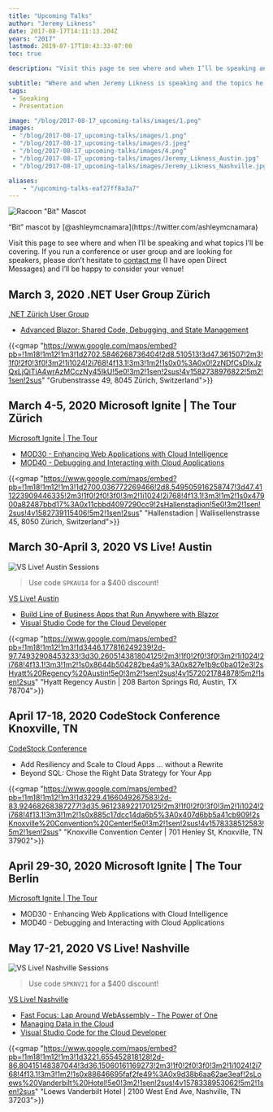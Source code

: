 ```yaml
---
title: "Upcoming Talks"
author: "Jeremy Likness"
date: 2017-08-17T14:11:13.204Z
years: "2017"
lastmod: 2019-07-17T10:43:33-07:00
toc: true

description: "Visit this page to see where and when I’ll be speaking and what topics I’ll be covering."

subtitle: "Where and when Jeremy Likness is speaking and the topics he will cover."
tags:
 - Speaking
 - Presentation 

image: "/blog/2017-08-17_upcoming-talks/images/1.png" 
images:
 - "/blog/2017-08-17_upcoming-talks/images/1.png" 
 - "/blog/2017-08-17_upcoming-talks/images/3.jpeg" 
 - "/blog/2017-08-17_upcoming-talks/images/4.png" 
 - "/blog/2017-08-17_upcoming-talks/images/Jeremy_Likness_Austin.jpg" 
 - "/blog/2017-08-17_upcoming-talks/images/Jeremy_Likness_Nashville.jpg" 

aliases:
    - "/upcoming-talks-eaf27ff8a3a7"
---
```


![Racoon "Bit" Mascot](/blog/2017-08-17_upcoming-talks/images/1.png)
<figcaption>“Bit” mascot by [@ashleymcnamara](https://twitter.com/ashleymcnamara)</figcaption>

Visit this page to see where and when I’ll be speaking and what topics I’ll be covering. If you run a conference or user group and are looking for speakers, please don’t hesitate to <i class="fab fa-twitter"></i> [contact me](https://twitter.com/messages/compose?recipient_id=jeremylikness) (I have open Direct Messages) and I’ll be happy to consider your venue!

## March 3, 2020 .NET User Group Zürich

[.NET Zürich User Group](https://www.meetup.com/dotnet-zurich/)

* [Advanced Blazor: Shared Code, Debugging, and State Management](https://www.meetup.com/dotnet-zurich/events/267725200/)

{{<gmap "https://www.google.com/maps/embed?pb=!1m18!1m12!1m3!1d2702.5846268736404!2d8.510513!3d47.361507!2m3!1f0!2f0!3f0!3m2!1i1024!2i768!4f13.1!3m3!1m2!1s0x0%3A0x0!2zNDfCsDIxJzQxLjQiTiA4wrAzMCczNy45IkU!5e0!3m2!1sen!2sus!4v1582738976822!5m2!1sen!2sus" "Grubenstrasse 49, 8045 Zürich, Switzerland">}}

## March 4-5, 2020 Microsoft Ignite | The Tour Zürich

[Microsoft Ignite | The Tour](https://www.microsoft.com/ignite-the-tour/?WT.mc_id=link-blog-jeliknes)

* [MOD30 - Enhancing Web Applications with Cloud Intelligence](https://zurich.myignitetour.techcommunity.microsoft.com/sessions/87051?source=sessions)
* [MOD40 - Debugging and Interacting with Cloud Applications](https://zurich.myignitetour.techcommunity.microsoft.com/sessions/87049?source=sessions)

{{<gmap "https://www.google.com/maps/embed?pb=!1m18!1m12!1m3!1d2700.036772269466!2d8.549505916258747!3d47.411223909446335!2m3!1f0!2f0!3f0!3m2!1i1024!2i768!4f13.1!3m3!1m2!1s0x47900a82487bbd17%3A0x11cbbd4097290cc9!2sHallenstadion!5e0!3m2!1sen!2sus!4v1582739115406!5m2!1sen!2sus" "Hallenstadion | Wallisellenstrasse 45, 8050 Zürich, Switzerland">}}

## March 30-April 3, 2020 VS Live! Austin

![VS Live! Austin Sessions](/blog/2017-08-17_upcoming-talks/images/Jeremy_Likness_Austin.jpg)

> Use code `SPKAU14` for a $400 discount!

[VS Live! Austin](https://vslive.com/Events/Austin-2020/Home.aspx)

* [Build Line of Business Apps that Run Anywhere with Blazor](https://vslive.com/Events/Austin-2020/Sessions/Thursday/TH01-Build-Line-of-Business-Apps-that-Run-Anywhere-with-Blazor.aspx)
* [Visual Studio Code for the Cloud Developer](https://vslive.com/Events/Austin-2020/Sessions/Wednesday/W19-Visual-Studio-Code-for-the-Cloud-Developer.aspx)

{{<gmap "https://www.google.com/maps/embed?pb=!1m18!1m12!1m3!1d3446.177816249239!2d-97.74932908453233!3d30.260514381804125!2m3!1f0!2f0!3f0!3m2!1i1024!2i768!4f13.1!3m3!1m2!1s0x8644b504282be4a9%3A0x827e1b9c0ba012e3!2sHyatt%20Regency%20Austin!5e0!3m2!1sen!2sus!4v1572021784878!5m2!1sen!2sus" "Hyatt Regency Austin | 208 Barton Springs Rd, Austin, TX 78704">}}

## April 17-18, 2020 CodeStock Conference Knoxville, TN

[CodeStock Conference](https://codestock.org)

* Add Resiliency and Scale to Cloud Apps ... without a Rewrite
* Beyond SQL: Chose the Right Data Strategy for Your App

{{<gmap "https://www.google.com/maps/embed?pb=!1m18!1m12!1m3!1d3229.4166049267583!2d-83.92468268387277!3d35.961238922170125!2m3!1f0!2f0!3f0!3m2!1i1024!2i768!4f13.1!3m3!1m2!1s0x885c17dcc14da6b5%3A0x407d6bb5a41cb909!2sKnoxville%20Convention%20Center!5e0!3m2!1sen!2sus!4v1578338512583!5m2!1sen!2sus" "Knoxville Convention Center | 701 Henley St, Knoxville, TN 37902">}}

## April 29-30, 2020 Microsoft Ignite | The Tour Berlin

[Microsoft Ignite | The Tour](https://www.microsoft.com/ignite-the-tour/WT.mc_id=link-blog-jeliknes)

* MOD30 - Enhancing Web Applications with Cloud Intelligence
* MOD40 - Debugging and Interacting with Cloud Applications

## May 17-21, 2020 VS Live! Nashville

![VS Live! Nashville Sessions](/blog/2017-08-17_upcoming-talks/images/Jeremy_Likness_Nashville.jpg)

> Use code `SPKNV21` for a $400 discount!

[VS Live! Nashville](https://vslive.com/Events/Nashville-2020/Home.aspx)

* [Fast Focus: Lap Around WebAssembly - The Power of One](https://vslive.com/Events/Nashville-2020/Sessions/Wednesday/W11-Fast-Focus-Lap-around-WebAssembly-The-Power-of-One.aspx)
* [Managing Data in the Cloud](https://vslive.com/Events/Nashville-2020/Sessions/Wednesday/W19-Managing-Data-in-the-Cloud.aspx)
* [Visual Studio Code for the Cloud Developer](https://vslive.com/Events/Nashville-2020/Sessions/Thursday/TH04-Visual-Studio-Code-for-the-Cloud-Developer.aspx)

{{<gmap "https://www.google.com/maps/embed?pb=!1m18!1m12!1m3!1d3221.655452818128!2d-86.80415148387044!3d36.15060161169273!2m3!1f0!2f0!3f0!3m2!1i1024!2i768!4f13.1!3m3!1m2!1s0x88646695faf2fe49%3A0x9d38b6aa62ae3eaf!2sLoews%20Vanderbilt%20Hotel!5e0!3m2!1sen!2sus!4v1578338953062!5m2!1sen!2sus" "Loews Vanderbilt Hotel | 2100 West End Ave, Nashville, TN 37203">}}